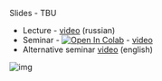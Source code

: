 Slides - TBU

* Lecture - [video](https://yadi.sk/i/81nP3AcDIrBE5g) (russian)
* Seminar - [![Open In Colab](https://colab.research.google.com/assets/colab-badge.svg)](https://colab.research.google.com/github/yandexdataschool/nlp_course/blob/2020/week05_transfer/seminar.ipynb) - [video](russian)
* Alternative seminar [video](https://www.youtube.com/watch?v=G3pOvrKkFuk) (english)


![img](https://lena-voita.github.io/resources/lectures/main/preview/typing.gif)
